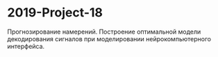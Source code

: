 # 2019-Project-18
Прогнозирование намерений. Построение оптимальной модели декодирования сигналов при моделировании нейрокомпьютерного интерфейса.
